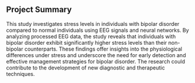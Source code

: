 ## Project Summary
This study investigates stress levels in individuals with bipolar disorder compared to normal individuals using EEG signals and neural networks. By analyzing processed EEG data, the study reveals that individuals with bipolar disorder exhibit significantly higher stress levels than their non-bipolar counterparts. These findings offer insights into the physiological differences under stress and underscore the need for early detection and effective management strategies for bipolar disorder. The research could contribute to the development of new diagnostic and therapeutic techniques.
